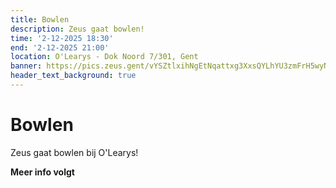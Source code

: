```yaml
---
title: Bowlen
description: Zeus gaat bowlen!
time: '2-12-2025 18:30'
end: '2-12-2025 21:00'
location: O'Learys - Dok Noord 7/301, Gent
banner: https://pics.zeus.gent/vYSZtlxihNgEtNqattxg3XxsQYLhYU3zmFrH5wyN.jpg
header_text_background: true
---
```


# Bowlen

Zeus gaat bowlen bij O'Learys!

**Meer info volgt**
